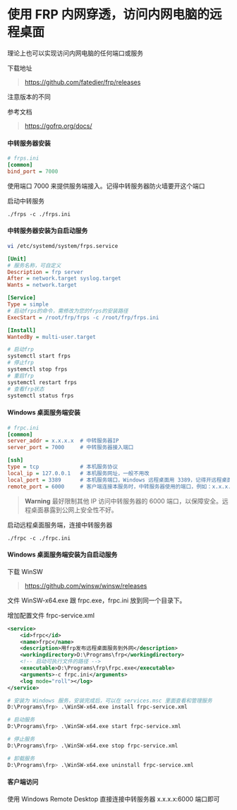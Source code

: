 # 使用 FRP 内网穿透，访问内网电脑的远程桌面

理论上也可以实现访问内网电脑的任何端口或服务

下载地址

> https://github.com/fatedier/frp/releases

注意版本的不同

参考文档

> https://gofrp.org/docs/

#### 中转服务器安装

```ini
# frps.ini
[common]
bind_port = 7000
```

使用端口 7000 来提供服务端接入。记得中转服务器防火墙要开这个端口

启动中转服务

`./frps -c ./frps.ini`

#### 中转服务器安装为自启动服务

```bash
vi /etc/systemd/system/frps.service
```

```ini
[Unit]
# 服务名称，可自定义
Description = frp server
After = network.target syslog.target
Wants = network.target

[Service]
Type = simple
# 启动frps的命令，需修改为您的frps的安装路径
ExecStart = /root/frp/frps -c /root/frp/frps.ini

[Install]
WantedBy = multi-user.target
```

```bash
# 启动frp
systemctl start frps
# 停止frp
systemctl stop frps
# 重启frp
systemctl restart frps
# 查看frp状态
systemctl status frps
```

#### Windows 桌面服务端安装

```ini
# frpc.ini
[common]
server_addr = x.x.x.x  # 中转服务器IP 
server_port = 7000     # 中转服务器接入端口

[ssh]
type = tcp             # 本机服务协议 
local_ip = 127.0.0.1   # 本机服务网址，一般不用改
local_port = 3389      # 本机服务端口，Windows 远程桌面用 3389，记得开远程桌面服务
remote_port = 6000     # 客户端连接本服务时，中转服务器使用的端口，例如：x.x.x.x:6000，记得中转服务器防火墙要开这个端口。
```

> **Warning**
> 最好限制其他 IP 访问中转服务器的 6000 端口，以保障安全。远程桌面暴露到公网上安全性不好。


启动远程桌面服务端，连接中转服务器

`./frpc -c ./frpc.ini`

#### Windows 桌面服务端安装为自启动服务

下载 WinSW

> https://github.com/winsw/winsw/releases

文件 WinSW-x64.exe 跟 frpc.exe，frpc.ini 放到同一个目录下。

增加配置文件 frpc-service.xml

```xml
<service>
    <id>frpc</id>
    <name>frpc</name>
    <description>用frp发布远程桌面服务到外网</description>
	<workingdirectory>D:\Programs\frp</workingdirectory>
    <!-- 启动可执行文件的路径 -->
    <executable>D:\Programs\frp\frpc.exe</executable>
    <arguments>-c frpc.ini</arguments>
    <log mode="roll"></log>
</service>
```

```bash
# 安装为 Windows 服务，安装完成后，可以在 services.msc 里面查看和管理服务
D:\Programs\frp> .\WinSW-x64.exe install frpc-service.xml

# 启动服务
D:\Programs\frp> .\WinSW-x64.exe start frpc-service.xml

# 停止服务
D:\Programs\frp> .\WinSW-x64.exe stop frpc-service.xml

# 卸载服务
D:\Programs\frp> .\WinSW-x64.exe uninstall frpc-service.xml
```

#### 客户端访问

使用 Windows Remote Desktop 直接连接中转服务器 x.x.x.x:6000 端口即可
